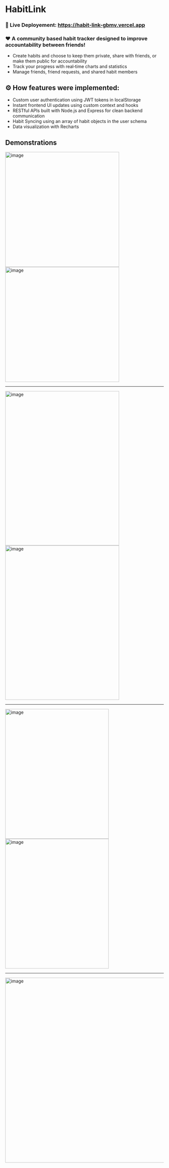 ﻿# HabitLink

### 🚀 Live Deployement: https://habit-link-gbmv.vercel.app
 

### ❤️ A community based habit tracker designed to improve accountability between friends!  

- Create habits and choose to keep them private, share with friends, or make them public for accountability
- Track your progress with real‑time charts and statistics
- Manage friends, friend requests, and shared habit members

## ⚙️ How features were implemented:  
- Custom user authentication using JWT tokens in localStorage
- Instant frontend UI updates using custom context and hooks
- RESTful APIs built with Node.js and Express for clean backend communication
- Habit Syncing using an array of habit objects in the user schema
- Data visualization with Recharts


 


## Demonstrations  
<img width="362" height="365" alt="image" src="https://github.com/user-attachments/assets/662179b8-4fc2-4b55-a664-9d8ef5cf20b3" />
<img width="362" height="365" alt="image" src="https://github.com/user-attachments/assets/b9be9f46-e353-49a8-a286-5f2dd1c55e41" />


---  
<img width="362" height="490" alt="image" src="https://github.com/user-attachments/assets/b5327b36-c3b7-4d5d-b824-66cd2581fc9b" />
<img width="362" height="490" alt="image" src="https://github.com/user-attachments/assets/772922a9-f2e2-4528-95ee-28a352280788" />

---  

<img width="329" height="412" alt="image" src="https://github.com/user-attachments/assets/340aa144-3c17-4b06-a390-5377920e17f6" />
<img width="329" height="412" alt="image" src="https://github.com/user-attachments/assets/39f23690-511f-4d47-a8dd-11e775219d4c" />

---  
<img width="1167" height="587" alt="image" src="https://github.com/user-attachments/assets/d0175989-b9cd-4485-a338-7861ace8b87d" />
